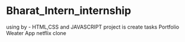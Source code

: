 # Bharat_Intern_internship
using by - HTML,CSS and JAVASCRIPT
project is create tasks
Portfolio
Weater App
netflix clone
